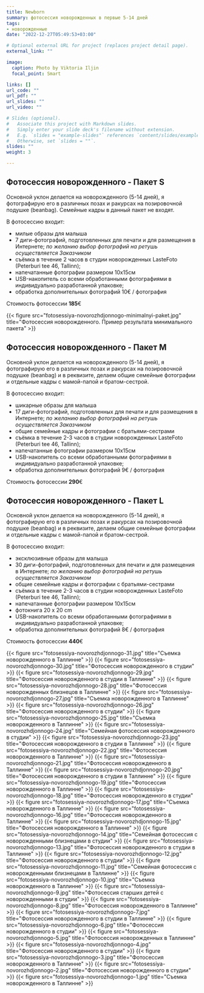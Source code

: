 ```yaml
---
title: Newborn
summary: фотосессия новорожденных в первые 5-14 дней
tags:
- новорожденные
date: "2022-12-27T05:49:53+03:00"

# Optional external URL for project (replaces project detail page).
external_link: ""

image:
  caption: Photo by Viktoria Iljin
  focal_point: Smart

links: []
url_code: ""
url_pdf: ""
url_slides: ""
url_video: ""

# Slides (optional).
#   Associate this project with Markdown slides.
#   Simply enter your slide deck's filename without extension.
#   E.g. `slides = "example-slides"` references `content/slides/example-slides.md`.
#   Otherwise, set `slides = ""`.
slides: ""
weight: 3

---
```

## Фотосессия новорожденного - Пакет S 
Основной уклон делается на новорожденного (5-14 дней), я фотографирую его в различных позах и ракурсах на позировочной подушке (beanbag). Семейные кадры в данный пакет не входят.

В фотосессию входит:
* милые образы для малыша
* 7 диги-фотографий, подготовленных для печати и для размещения в Интернете;
_по желанию выбор фотографий на ретушь осуществляется Заказчиком_
* съёмка в течение 2 часов в студии новорожденных LasteFoto (Peterburi tee 46, Tallinn);
* напечатанные фотографии размером 10х15см
* USB-накопитель со всеми обработанными фотографиями в индивидуально разработанной упаковке;
* обработка дополнительных фотографий 10€ / фотография

Стоимость фотосессии **185**€ 

{{< figure src="fotosessiya-novorozhdjonnogo-minimalnyi-paket.jpg" title="Фотосессия новорожденного. Пример результата минимального пакета" >}}

## Фотосессия новорожденного - Пакет М

Основной уклон делается на новорожденного (5-14 дней), я фотографирую его в различных позах и ракурсах на позировочной подушке (beanbag) и в реквизите, делаем общие семейные фотографии и отдельные кадры с мамой-папой и братом-сестрой. 

В фотосессию входит:
* шикарные образы для малыша
* 17 диги-фотографий, подготовленных для печати и для размещения в Интернете;
_по желанию выбор фотографий на ретушь осуществляется Заказчиком_
* общие семейные кадры и фотографии с братьями-сестрами
* съёмка в течение 2-3 часов в студии новорожденных LasteFoto (Peterburi tee 46, Tallinn);
* напечатанные фотографии размером 10х15см
* USB-накопитель со всеми обработанными фотографиями в индивидуально разработанной упаковке;
* обработка дополнительных фотографий 9€ / фотография

Стоимость фотосессии **290**€ 

## Фотосессия новорожденного - Пакет L

Основной уклон делается на новорожденного (5-14 дней), я фотографирую его в различных позах и ракурсах на позировочной подушке (beanbag) и в реквизите, делаем общие семейные фотографии и отдельные кадры с мамой-папой и братом-сестрой. 

В фотосессию входит:
* эксклюзивные образы для малыша
* 30 диги-фотографий, подготовленных для печати и для размещения в Интернете;
_по желанию выбор фотографий на ретушь осуществляется Заказчиком_
* общие семейные кадры и фотографии с братьями-сестрами
* съёмка в течение 2-3 часов в студии новорожденных LasteFoto (Peterburi tee 46, Tallinn);
* напечатанные фотографии размером 10х15см
* фотокнига 20 х 20 cm
* USB-накопитель со всеми обработанными фотографиями в индивидуально разработанной упаковке;
* обработка дополнительных фотографий 8€ / фотография

Стоимость фотосессии **440**€ 

{{< figure src="fotosessiya-novorozhdjonnogo-31.jpg" title="Съемка новорожденного в Таллинне" >}}
{{< figure src="fotosessiya-novorozhdjonnogo-30.jpg" title="Фотосессия новорожденного в студии" >}}
{{< figure src="fotosessiya-novorozhdjonnogo-29.jpg" title="Фотосессия новорожденного в студии в Таллинне" >}}
{{< figure src="fotosessiya-novorozhdjonnogo-28.jpg" title="Фотосессия новорожденных близнецов в Таллинне" >}}
{{< figure src="fotosessiya-novorozhdjonnogo-27.jpg" title="Съемка новорожденного в Таллинне" >}}
{{< figure src="fotosessiya-novorozhdjonnogo-26.jpg" title="Фотосессия новорожденного в студии" >}}
{{< figure src="fotosessiya-novorozhdjonnogo-25.jpg" title="Съемка новорожденного в Таллинне" >}}
{{< figure src="fotosessiya-novorozhdjonnogo-24.jpg" title="Семейная фотосессия новорожденного в студии" >}}
{{< figure src="fotosessiya-novorozhdjonnogo-23.jpg" title="Фотосессия новорожденного в студии в Таллинне" >}}
{{< figure src="fotosessiya-novorozhdjonnogo-22.jpg" title="Фотосессия новорожденного в Таллинне" >}}
{{< figure src="fotosessiya-novorozhdjonnogo-21.jpg" title="Фотосессия новорожденного в Таллинне" >}}
{{< figure src="fotosessiya-novorozhdjonnogo-20.jpg" title="Фотосессия новорожденного в студии в Таллинне" >}}
{{< figure src="fotosessiya-novorozhdjonnogo-19.jpg" title="Фотосессия новорожденного в Таллинне" >}}
{{< figure src="fotosessiya-novorozhdjonnogo-18.jpg" title="Фотосессия новорожденного в студии" >}}
{{< figure src="fotosessiya-novorozhdjonnogo-17.jpg" title="Съемка новорожденного в Таллинне" >}}
{{< figure src="fotosessiya-novorozhdjonnogo-16.jpg" title="Фотосессия новорожденного в Таллинне" >}}
{{< figure src="fotosessiya-novorozhdjonnogo-15.jpg" title="Фотосессия новорожденного в Таллинне" >}}
{{< figure src="fotosessiya-novorozhdjonnogo-14.jpg" title="Семейная фотосессия с новорожденными близнецами в студии" >}}
{{< figure src="fotosessiya-novorozhdjonnogo-13.jpg" title="Фотосессия новорожденного в студии в Таллинне" >}}
{{< figure src="fotosessiya-novorozhdjonnogo-12.jpg" title="Фотосессия новорожденного в студии" >}}
{{< figure src="fotosessiya-novorozhdjonnogo-11.jpg" title="Семейная фотосессия с новорожденными близнецами в Таллинне" >}}
{{< figure src="fotosessiya-novorozhdjonnogo-10.jpg" title="Съемка новорожденного в Таллинне" >}}
{{< figure src="fotosessiya-novorozhdjonnogo-9.jpg" title="Фотосессия старших детей с новорожденными в студии" >}}
{{< figure src="fotosessiya-novorozhdjonnogo-8.jpg" title="Фотосессия новорожденного в Таллинне" >}}
{{< figure src="fotosessiya-novorozhdjonnogo-7.jpg" title="Фотосессия новорожденного в студии в Таллинне" >}}
{{< figure src="fotosessiya-novorozhdjonnogo-6.jpg" title="Фотосессия новорожденного в студии" >}}
{{< figure src="fotosessiya-novorozhdjonnogo-5.jpg" title="Фотосессия новорожденных в Таллинне" >}}
{{< figure src="fotosessiya-novorozhdjonnogo-4.jpg" title="Фотосессия новорожденного в студии" >}}
{{< figure src="fotosessiya-novorozhdjonnogo-3.jpg" title="Фотосессия новорожденного в Таллинне" >}}
{{< figure src="fotosessiya-novorozhdjonnogo-2.jpg" title="Фотосессия новорожденного в студии" >}}
{{< figure src="fotosessiya-novorozhdjonnogo-1.jpg" title="Съемка новорожденного в Таллинне" >}}